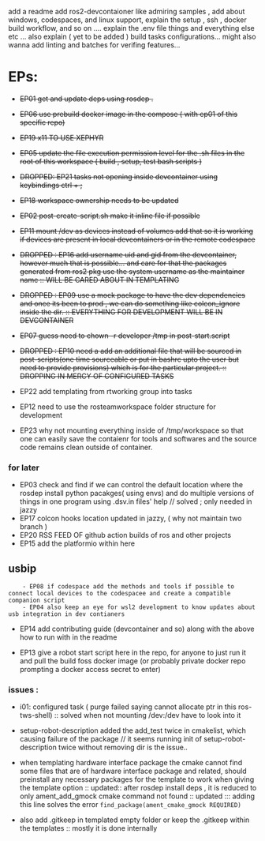 add a readme
add ros2-devcontaioner like admiring samples ,
add about windows, codespaces, and linux support, 
explain the setup , ssh , docker build workflow, and so on .... 
explain the .env file things and everything else etc ...
also explain ( yet to be added ) build tasks configurations... 
might also wanna add linting and batches for verifing features...


# EPs:

- ~~EP01 get and update deps using rosdep .~~
- ~~EP06 use prebuild docker image in the compose ( with ep01 of this specific repo)~~ 
- ~~EP19 x11 TO USE XEPHYR~~
- ~~EP05 update the file execution permission level for the .sh files in the root of this workspace ( build , setup, test bash scripts )~~
- ~~DROPPED: EP21 tasks not opening inside devcontainer using keybindings ctrl + ;~~
- ~~EP18 workspace ownership needs to be updated~~
- ~~EP02 post-create-script.sh make it inline file if possible~~ 
- ~~EP11 mount /dev as devices instead of volumes add that so it is working if devices are present in local devcontainers or in the remote codespace~~
- ~~DROPPED : EP16 add username uid and gid from the devcontainer, however much that is possible... and care for that the packages generated from ros2 pkg use the system username as the maintainer name :: WILL BE CARED ABOUT IN TEMPLATING~~
- ~~DROPPED : EP09 use a mock package to have the dev dependencies and once its been to prod , we can do something like colcon_ignore inside the dir. :: EVERYTHING FOR DEVELOPMENT WILL BE IN DEVCONTAINER~~
- ~~EP07 guess need to chown -r developer /tmp in post-start.script~~


- ~~DROPPED : EP10 need a add an additional file that will be sourced in post-scripts(one time sourceable or put in bashrc upto the user but need to provide provisions) which is for the particular project. :: DROPPING IN MERCY OF CONFIGURED TASKS~~

- EP22 add templating from rtworking group into tasks
- EP12 need to use the rosteamworkspace folder structure for development

- EP23 why not mounting everything inside of /tmp/workspace so that one can easily save the contaienr for tools and softwares and the source code remains clean outside of container.






### for later

- EP03 check and find if we can control the default location where the rosdep install python pacakges( using envs) and do multiple versions of things in one program using .dsv.in files' help // solved ; only needed in jazzy 
- EP17 colcon hooks location updated in jazzy, ( why not maintain two branch )
- EP20 RSS FEED OF github action builds of ros and other projects
- EP15 add the platformio within here 

## usbip
        - EP08 if codespace add the methods and tools if possible to connect local devices to the codespacee and create a compatible companion script 
        - EP04 also keep an eye for wsl2 development to know updates about usb integration in dev contianers

- EP14 add contributing guide (devcontainer and so) along with the above how to run with in the readme 

- EP13 give a robot start script here in the repo, for anyone to just run it and pull the build foss docker image (or probably private docker repo prompting a docker access secret to enter) 



### issues : 
- i01: configured task ( purge failed saying cannot allocate ptr in this ros-tws-shell) :: solved when not mounting /dev:/dev have to look into it
- setup-robot-description added the add_test twice in cmakelist, which causing failure of the package // it seems running init of setup-robot-description twice without removing dir is the issue..
- when templating hardware interface package the cmake cannot find some files that are of hardware interface package and related, should preinstall any necessary packages for the template to work when giving the template option :: updated:: after rosdep install deps , it is reduced to only ament_add_gmock cmake command not found  :: updated ::: adding this line solves the error ```find_package(ament_cmake_gmock REQUIRED)```


- also add .gitkeep in templated empty folder or keep the .gitkeep within the templates :: mostly it is done internally